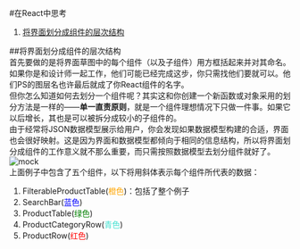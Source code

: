 #在React中思考

1. [将界面划分成组件的层次结构](#将界面划分成组件的层次结构)

##将界面划分成组件的层次结构  
首先要做的是将界面草图中的每个组件（以及子组件）用方框括起来并对其命名。如果你是和设计师一起工作，他们可能已经完成这步，你只需找他们要就可以。他们PS的图层名也许最后就成了你React组件的名字。  
但你怎么知道如何去划分一个组件呢？其实这和你创建一个新函数或对象采用的划分方法是一样的——**单一直责原则**，就是一个组件理想情况下只做一件事。如果它以后增长，其也是可以被拆分成较小的子组件的。  
由于经常将JSON数据模型展示给用户，你会发现如果数据模型构建的合适，界面也会很好映射。这是因为界面和数据模型都倾向于相同的信息结构，所以将界面划分成组件的工作意义就不那么重要，而只需按照数据模型去划分组件就好了。  
![mock](https://facebook.github.io/react/img/blog/thinking-in-react-components.png)  
上面例子中包含了五个组件，以下将用斜体表示每个组件所代表的数据：

1. FilterableProductTable(<font color="orange">橙色</font>)：包括了整个例子
1. SearchBar(<font color="blue">蓝色</font>)
1. ProductTable(<font color="green">绿色</font>)
1. ProductCategoryRow(<font color="turquoise">青色</font>)
1. ProductRow(<font color="red">红色</font>)
